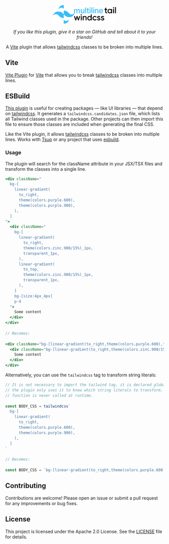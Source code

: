 <p align="center">
  <picture>
    <source
      media="(prefers-color-scheme: dark)" 
      srcset="https://raw.githubusercontent.com/borela-tech/multiline-tailwindcss/refs/heads/main/assets/logo_dark_theme.svg"
      width=200
    >
    <source
      media="(prefers-color-scheme: light)" 
      srcset="https://raw.githubusercontent.com/borela-tech/multiline-tailwindcss/refs/heads/main/assets/logo_light_theme.svg"
      width=200
    >
    <img
      alt="multiline tailwind logo" 
      src="https://raw.githubusercontent.com/borela-tech/multiline-tailwindcss/refs/heads/main/assets/logo_light_theme.svg"
      width=200
    >
  </picture>
</p>

<p align="center">
  <em>
    If you like this plugin, give it a star on GitHub and tell about it to your
    friends!
  </em>
</p>

<p align="center">
  A <a href="https://vite.dev/">Vite</a> plugin that allows <a href="https://tailwindcss.com/">tailwindcss</a> 
  classes to be broken into multiple lines.
</p>

## Vite

[Vite Plugin][vite-plugin] for [Vite][vite] that allows you to break [tailwindcss][tailwindcss]
classes into multiple lines. 

## ESBuild

[This plugin][esbuild-plugin] is useful for creating packages — like UI libraries
— that depend on [tailwindcss][tailwindcss]. It generates a `tailwindcss.candidates.json`
file, which lists all Tailwind classes used in the package. Other projects can
then import this file to ensure those classes are included when generating the
final CSS.

Like the Vite plugin, it allows [tailwindcss][tailwindcss] classes to be broken
into multiple lines. Works with [Tsup][tsup] or any project that uses [esbuild][esbuild].

### Usage

The plugin will search for the className attribute in your JSX/TSX files and
transform the classes into a single line.

```jsx
<div className="
  bg-[
    linear-gradient(
      to_right,
      theme(colors.purple.600),
      theme(colors.purple.900),
    ),
  ]
">
  <div className="
    bg-[
      linear-gradient(
        to_right,
        theme(colors.zinc.900/15%)_1px,
        transparent_1px,
      ),
      linear-gradient(
        to_top,
        theme(colors.zinc.900/15%)_1px,
        transparent_1px,
      ),
    ]
    bg-[size:4px_4px]
    p-4
  ">
    Some content
  </div>
</div>

// Becomes:

<div className="bg-[linear-gradient(to_right,theme(colors.purple.600),theme(colors.purple.900))]">
  <div className="bg-[linear-gradient(to_right,theme(colors.zinc.900/15%)_1px,transparent_1px),linear-gradient(to_top,theme(colors.zinc.900/15%)_1px,transparent_1px)] bg-[size:4px_4px] p-4">
    Some content
  </div>
</div>
```

Alternatively, you can use the `tailwindcss` tag to transform string literals:

```js
// It is not necessary to import the tailwind tag, it is declared globally and
// the plugin only uses it to know which string literals to transform. This
// function is never called at runtime.

const BODY_CSS = tailwindcss`
  bg-[
    linear-gradient(
      to_right,
      theme(colors.purple.600),
      theme(colors.purple.900),
    ),
  ]
`

// Becomes:

const BODY_CSS = `bg-[linear-gradient(to_right,theme(colors.purple.600),theme(colors.purple.900))]`
```

## Contributing

Contributions are welcome! Please open an issue or submit a pull request for any
improvements or bug fixes.

## License

This project is licensed under the Apache 2.0 License. See the [LICENSE](LICENSE.md)
file for details.

[esbuild]: https://esbuild.github.io
[esbuild-plugin]: ./packages/esbuild-plugin-multiline-tailwindcss
[tailwindcss]: https://tailwindcss.com
[tsup]: https://tsup.egoist.dev
[vite]: https://vite.dev
[vite-plugin]: ./packages/vite-plugin-multiline-tailwindcss

